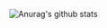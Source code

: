 
![Anurag's github stats](https://github-readme-stats.vercel.app/api?username=a603938361&show_icons=true&theme=radical)
